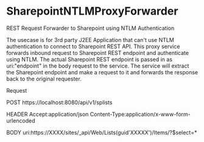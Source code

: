 # SharepointNTLMProxyForwarder
REST Request Forwarder to Sharepoint using NTLM Authentication

The usecase is for 3rd party J2EE Application that can't use NTLM authentication to connect to Sharepoint REST API. This proxy service forwards inbound request to Sharepoint REST endpoint and authenticate using NTLM. The actual Sharepoint REST endpoint is passed in as uri:"endpoint" in the body request to the service. The service will extract the Sharepoint endpoint and make a request to it and forwards the response back to the original requester.

Request

POST 
https://localhost:8080/api/v1/splists

HEADER
Accept:application/json
Content-Type:application/x-www-form-urlencoded

BODY 
uri:https://XXXX/sites/_api/Web/Lists(guid'XXXXX')/Items/?$select=*


